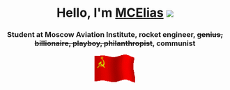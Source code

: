 <h1 align="center">Hello, I'm <a href="https://daniilshat.ru/" target="_blank">MCElias</a> 
<img src="https://github.com/blackcater/blackcater/raw/main/images/Hi.gif" height="32"/></h1>

<h3 align="center">Student at Moscow Aviation Institute, rocket engineer, <s>genius, billionaire, playboy, philanthropist</s>, communist</h3>
<p align="center"><img src="https://github.com/IMCEliasI/IMCEliasI/blob/main/flag.gif" height="64"></p>


